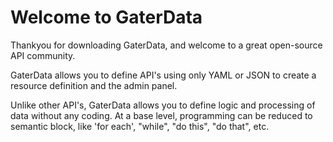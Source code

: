Welcome to GaterData
====================

Thankyou for downloading GaterData, and welcome to a great open-source API community.

GaterData allows you to define API's using only YAML or JSON to create a resource definition and the admin panel.

Unlike other API's, GaterData allows you to define logic and processing of data without any coding.
At a base level, programming can be reduced to semantic block, like 'for each', "while", "do this", "do that", etc.
